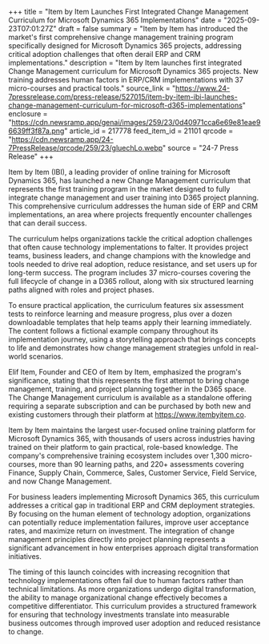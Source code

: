 +++
title = "Item by Item Launches First Integrated Change Management Curriculum for Microsoft Dynamics 365 Implementations"
date = "2025-09-23T07:01:27Z"
draft = false
summary = "Item by Item has introduced the market's first comprehensive change management training program specifically designed for Microsoft Dynamics 365 projects, addressing critical adoption challenges that often derail ERP and CRM implementations."
description = "Item by Item launches first integrated Change Management curriculum for Microsoft Dynamics 365 projects. New training addresses human factors in ERP/CRM implementations with 37 micro-courses and practical tools."
source_link = "https://www.24-7pressrelease.com/press-release/527015/item-by-item-ibi-launches-change-management-curriculum-for-microsoft-d365-implementations"
enclosure = "https://cdn.newsramp.app/genai/images/259/23/0d40971cca6e69e81eae96639ff3f87a.png"
article_id = 217778
feed_item_id = 21101
qrcode = "https://cdn.newsramp.app/24-7PressRelease/qrcode/259/23/gluechLo.webp"
source = "24-7 Press Release"
+++

<p>Item by Item (IBI), a leading provider of online training for Microsoft Dynamics 365, has launched a new Change Management curriculum that represents the first training program in the market designed to fully integrate change management and user training into D365 project planning. This comprehensive curriculum addresses the human side of ERP and CRM implementations, an area where projects frequently encounter challenges that can derail success.</p><p>The curriculum helps organizations tackle the critical adoption challenges that often cause technology implementations to falter. It provides project teams, business leaders, and change champions with the knowledge and tools needed to drive real adoption, reduce resistance, and set users up for long-term success. The program includes 37 micro-courses covering the full lifecycle of change in a D365 rollout, along with six structured learning paths aligned with roles and project phases.</p><p>To ensure practical application, the curriculum features six assessment tests to reinforce learning and measure progress, plus over a dozen downloadable templates that help teams apply their learning immediately. The content follows a fictional example company throughout its implementation journey, using a storytelling approach that brings concepts to life and demonstrates how change management strategies unfold in real-world scenarios.</p><p>Elif Item, Founder and CEO of Item by Item, emphasized the program's significance, stating that this represents the first attempt to bring change management, training, and project planning together in the D365 space. The Change Management curriculum is available as a standalone offering requiring a separate subscription and can be purchased by both new and existing customers through their platform at <a href="https://www.itembyitem.co" rel="nofollow" target="_blank">https://www.itembyitem.co</a>.</p><p>Item by Item maintains the largest user-focused online training platform for Microsoft Dynamics 365, with thousands of users across industries having trained on their platform to gain practical, role-based knowledge. The company's comprehensive training ecosystem includes over 1,300 micro-courses, more than 90 learning paths, and 220+ assessments covering Finance, Supply Chain, Commerce, Sales, Customer Service, Field Service, and now Change Management.</p><p>For business leaders implementing Microsoft Dynamics 365, this curriculum addresses a critical gap in traditional ERP and CRM deployment strategies. By focusing on the human element of technology adoption, organizations can potentially reduce implementation failures, improve user acceptance rates, and maximize return on investment. The integration of change management principles directly into project planning represents a significant advancement in how enterprises approach digital transformation initiatives.</p><p>The timing of this launch coincides with increasing recognition that technology implementations often fail due to human factors rather than technical limitations. As more organizations undergo digital transformation, the ability to manage organizational change effectively becomes a competitive differentiator. This curriculum provides a structured framework for ensuring that technology investments translate into measurable business outcomes through improved user adoption and reduced resistance to change.</p>
